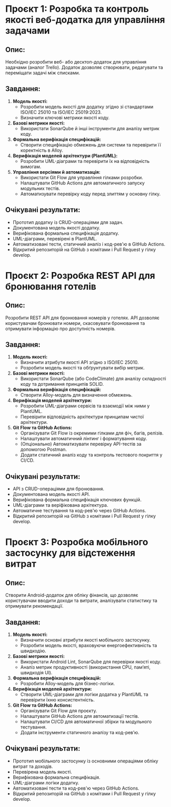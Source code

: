 # Проєкт 1: Розробка та контроль якості веб-додатка для управління задачами

## Опис:
Необхідно розробити веб- або десктоп-додаток для управління задачами (аналог Trello). Додаток дозволяє створювати, редагувати та переміщати задачі між списками.

## Завдання:
1. **Модель якості:**
   - Розробити модель якості для додатку згідно зі стандартами ISO/IEC 25010 та ISO/IEC 25019:2023.
   - Визначити ключові метрики якості коду.
2. **Базові метрики якості:**
   - Використати SonarQube й інші інструменти для аналізу метрик коду.
3. **Формальна верифікація специфікацій:**
   - Створити специфікацію обмежень для системи та перевірити її коректність в Alloy.
4. **Верифікація моделей архітектури (PlantUML):**
   - Розробити UML-діаграми та перевірити їх на відповідність вимогам.
5. **Управління версіями й автоматизація:**
   - Використати Git Flow для управління гілками розробки.
   - Налаштувати GitHub Actions для автоматичного запуску модульних тестів.
   - Автоматизувати перевірку коду перед злиттям у основну гілку.

## Очікувані результати:
- Прототип додатку із CRUD-операціями для задач.
- Документована модель якості додатку.
- Верифікована формальна специфікація додатку.
- UML-діаграми, перевірені в PlantUML.
- Автоматизовані тести, статичний аналіз і код-рев'ю в GitHub Actions.
- Відкритий репозиторій на GitHub з комітами і Pull Request у гілку develop.

# Проєкт 2: Розробка REST API для бронювання готелів

## Опис:
Розробити REST API для бронювання номерів у готелях. API дозволяє користувачам бронювати номери, скасовувати бронювання та отримувати інформацію про доступність номерів.

## Завдання:
1. **Модель якості:**
   - Визначити атрибути якості API згідно з ISO/IEC 25010.
   - Розробити модель якості та обґрунтувати вибір метрик.
2. **Базові метрики якості:**
   - Використати SonarQube (або CodeClimate) для аналізу складності коду та дотримання принципів SOLID.
3. **Формальна верифікація специфікацій:**
   - Створити Alloy-модель для визначення обмежень.
4. **Верифікація моделей архітектури:**
   - Розробити UML-діаграми сервісів та взаємодії між ними у PlantUML.
   - Перевірити відповідність архітектури принципам чистої архітектури.
5. **Git Flow та GitHub Actions:**
   - Організувати Git Flow із окремими гілками для фіч, багів, релізів.
   - Налаштувати автоматичний лінтинг і форматування коду.
   - (Опціонально) Автоматизувати перевірку API-тестів за допомогою Postman.
   - Додати статичний аналіз коду та контроль тестового покриття у CI/CD.

## Очікувані результати:
- API з CRUD-операціями для бронювання.
- Документована модель якості API.
- Верифікована формальна специфікація ключових функцій.
- UML-діаграми та веріфікована архітектура.
- Автоматичне тестування та код-рев'ю через GitHub Actions.
- Відкритий репозиторій на GitHub з комітами і Pull Request у гілку develop.

# Проєкт 3: Розробка мобільного застосунку для відстеження витрат

## Опис:
Створити Android-додаток для обліку фінансів, що дозволяє користувачам вводити доходи та витрати, аналізувати статистику та отримувати рекомендації.

## Завдання:
1. **Модель якості:**
   - Визначити основні атрибути якості мобільного застосунку.
   - Розробити модель якості, враховуючи енергоефективність та швидкодію.
2. **Базові метрики якості:**
   - Використати Android Lint, SonarQube для перевірки якості коду.
   - Аналіз метрик продуктивності (використання CPU, пам’яті, швидкодія UI).
3. **Формальна верифікація специфікацій:**
   - Розробити Alloy-модель для бізнес-логіки.
4. **Верифікація моделей архітектури:**
   - Створити UML-діаграми для логіки додатка у PlantUML та перевірити їхню консистентність.
5. **Git Flow та GitHub Actions:**
   - Організувати Git Flow для проєкту.
   - Налаштувати GitHub Actions для автоматизації тестів.
   - Налаштувати CI/CD для автоматичної збірки та модульного тестування.
   - Додати інструменти статичного аналізу та код-рев’ю.

## Очікувані результати:
- Прототип мобільного застосунку із основними операціями обліку витрат та доходів.
- Перевірена модель якості.
- Верифікована формальна специфікація.
- UML-діаграми логіки додатку.
- Автоматизовані тести та код-рев'ю через GitHub Actions.
- Відкритий репозиторій на GitHub з комітами і Pull Request у гілку develop.
